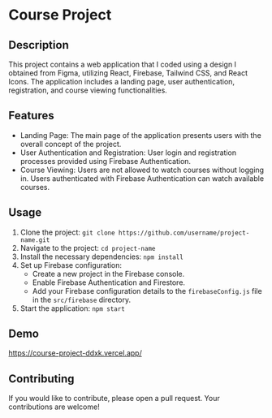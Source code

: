 # Course Project

## Description
This project contains a web application that I coded using a design I obtained from Figma, utilizing React, Firebase, Tailwind CSS, and React Icons. The application includes a landing page, user authentication, registration, and course viewing functionalities.

## Features
- Landing Page: The main page of the application presents users with the overall concept of the project.
- User Authentication and Registration: User login and registration processes provided using Firebase Authentication.
- Course Viewing: Users are not allowed to watch courses without logging in. Users authenticated with Firebase Authentication can watch available courses.

## Usage
1. Clone the project: `git clone https://github.com/username/project-name.git`
2. Navigate to the project: `cd project-name`
3. Install the necessary dependencies: `npm install`
4. Set up Firebase configuration:
   - Create a new project in the Firebase console.
   - Enable Firebase Authentication and Firestore.
   - Add your Firebase configuration details to the `firebaseConfig.js` file in the `src/firebase` directory.
5. Start the application: `npm start`

## Demo
https://course-project-ddxk.vercel.app/
## Contributing
If you would like to contribute, please open a pull request. Your contributions are welcome!

